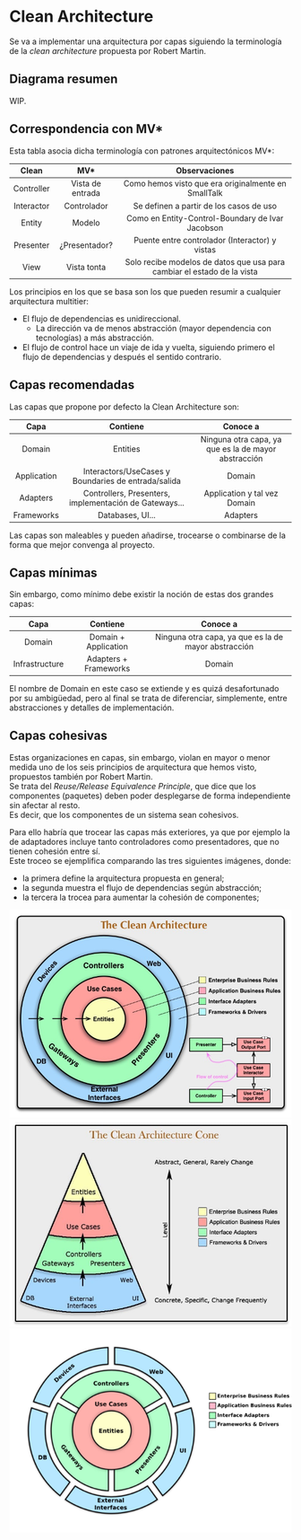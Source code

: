 # Clean Architecture

Se va a implementar una arquitectura por capas siguiendo la terminología de la *clean architecture* propuesta por Robert Martin.

## Diagrama resumen
WIP.

## Correspondencia con MV*
Esta tabla asocia dicha terminología con patrones arquitectónicos MV*:

| Clean   |      MV*      |  Observaciones |
|:-------:|:-------------:|:--------------:|
| Controller |  Vista de entrada | Como hemos visto que era originalmente en SmallTalk |
| Interactor |    Controlador   |   Se definen a partir de los casos de uso |
| Entity | Modelo |    Como en Entity-Control-Boundary de Ivar Jacobson |
| Presenter | ¿Presentador? |    Puente entre controlador (Interactor) y vistas |
| View | Vista tonta |    Solo recibe modelos de datos que usa para cambiar el estado de la vista |
    
Los principios en los que se basa son los que pueden resumir a cualquier arquitectura multitier:
- El flujo de dependencias es unidireccional.
    - La dirección va de menos abstracción (mayor dependencia con tecnologías) a más abstracción.
- El flujo de control hace un viaje de ida y vuelta, siguiendo primero el flujo de dependencias y después el sentido contrario.

## Capas recomendadas

Las capas que propone por defecto la Clean Architecture son:

| Capa   |      Contiene      |  Conoce a | 
|:-------:|:-------------:|:--------------:|
| Domain |  Entities | Ninguna otra capa, ya que es la de mayor abstracción |
| Application |    Interactors/UseCases y Boundaries de entrada/salida   |   Domain |
| Adapters | Controllers, Presenters, implementación de Gateways... |    Application y tal vez Domain |
| Frameworks | Databases, UI... |    Adapters |

Las capas son maleables y pueden añadirse, trocearse o combinarse de la forma que mejor convenga al proyecto.

## Capas mínimas
Sin embargo, como mínimo debe existir la noción de estas dos grandes capas:

| Capa   |      Contiene      |  Conoce a | 
|:-------:|:-------------:|:--------------:|
| Domain |  Domain + Application | Ninguna otra capa, ya que es la de mayor abstracción |
| Infrastructure |  Adapters + Frameworks  |   Domain |
El nombre de Domain en este caso se extiende y es quizá desafortunado por su ambigüedad,
pero al final se trata de diferenciar, simplemente, entre abstracciones y detalles de implementación.

## Capas cohesivas
Estas organizaciones en capas, sin embargo, violan en mayor o menor medida uno de los seis principios de arquitectura que hemos visto, propuestos también por Robert Martin.  
Se trata del *Reuse/Release Equivalence Principle*, que dice que los componentes (paquetes) deben poder desplegarse de forma independiente sin afectar al resto.  
Es decir, que los componentes de un sistema sean cohesivos.

Para ello habría que trocear las capas más exteriores, ya que por ejemplo la de adaptadores incluye tanto controladores como presentadores, que no tienen cohesión entre sí.  
Este troceo se ejemplifica comparando las tres siguientes imágenes, donde:
- la primera define la arquitectura propuesta en general;
- la segunda muestra el flujo de dependencias según abstracción;
- la tercera la trocea para aumentar la cohesión de componentes;


![](CleanArchitecture.jpg)
![](CleanArchitecture-OneSlice.jpg)
![](CleanArchitecture-Sliced.png)



